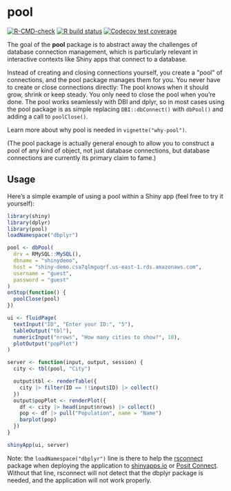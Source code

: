pool
====

<!-- badges: start -->
[![R-CMD-check](https://github.com/rstudio/pool/actions/workflows/R-CMD-check.yaml/badge.svg)](https://github.com/rstudio/pool/actions/workflows/R-CMD-check.yaml)
[![R build status](https://github.com/rstudio/pool/actions/workflows/R-CMD-check.yaml/badge.svg)](https://github.com/rstudio/pool/actions)
[![Codecov test coverage](https://codecov.io/gh/rstudio/pool/graph/badge.svg)](https://app.codecov.io/gh/rstudio/pool)
<!-- badges: end -->

The goal of the **pool** package is to abstract away the challenges of database connection management, which is particularly relevant in interactive contexts like Shiny apps that connect to a database.

Instead of creating and closing connections yourself, you create a "pool" of connections, and the pool package manages them for you. You never have to create or close connections directly: The pool knows when it should grow, shrink or keep steady. You only need to close the pool when you’re done. The pool works seamlessly with DBI and dplyr, so in most cases using the pool package is as simple replacing `DBI::dbConnect()` with `dbPool()` and adding a call to `poolClose()`.

Learn more about why pool is needed in `vignette("why-pool")`.

(The pool package is actually general enough to allow you to construct a pool of any kind of object, not just database connections, but database connections are currently its primary claim to fame.)

## Usage

Here’s a simple example of using a pool within a Shiny app (feel free to try it yourself):

```r
library(shiny)
library(dplyr)
library(pool)
loadNamespace("dbplyr")

pool <- dbPool(
  drv = RMySQL::MySQL(),
  dbname = "shinydemo",
  host = "shiny-demo.csa7qlmguqrf.us-east-1.rds.amazonaws.com",
  username = "guest",
  password = "guest"
)
onStop(function() {
  poolClose(pool)
})

ui <- fluidPage(
  textInput("ID", "Enter your ID:", "5"),
  tableOutput("tbl"),
  numericInput("nrows", "How many cities to show?", 10),
  plotOutput("popPlot")
)

server <- function(input, output, session) {
  city <- tbl(pool, "City")

  output$tbl <- renderTable({
    city |> filter(ID == !!input$ID) |> collect()
  })
  output$popPlot <- renderPlot({
    df <- city |> head(input$nrows) |> collect()
    pop <- df |> pull("Population", name = "Name")
    barplot(pop)
  })
}

shinyApp(ui, server)
```

Note: the `loadNamespace("dbplyr")` line is there to help the [rsconnect](https://github.com/rstudio/rsconnect) package when deploying the application to [shinyapps.io](https://www.shinyapps.io/) or [Posit Connect](https://posit.co/products/enterprise/connect/). Without that line, rsconnect will not detect that the dbplyr package is needed, and the application will not work properly.
